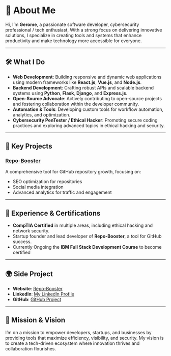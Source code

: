 # 👋 About Me

Hi, I’m **Gerome**, a passionate software developer, cybersecurity professional / tech enthusiast, With a strong focus on delivering innovative solutions, I specialize in creating tools and systems that enhance productivity and make technology more accessible for everyone.

---

## 🛠️ What I Do

- **Web Development**: Building responsive and dynamic web applications using modern frameworks like **React.js**, **Vue.js**, and **Node.js**.
- **Backend Development**: Crafting robust APIs and scalable backend systems using **Python**, **Flask**, **Django**, and **Express.js**.
- **Open-Source Advocate**: Actively contributing to open-source projects and fostering collaboration within the developer community.
- **Automation & Tools**: Developing custom tools for workflow automation, analytics, and optimization.
- **Cybersecurity PenTester / Ethical Hacker**: Promoting secure coding practices and exploring advanced topics in ethical hacking and security.

---

## 🌟 Key Projects

### [Repo-Booster](https://repo-booster.com)
A comprehensive tool for GitHub repository growth, focusing on:
- SEO optimization for repositories
- Social media integration
- Advanced analytics for traffic and engagement

---

## 💼 Experience & Certifications

- **CompTIA Certified** in multiple areas, including ethical hacking and network security.
- Startup founder and lead developer of **Repo-Booster**, a tool for GitHub success.
- Currently Ongoing the **IBM Full Stack Development Course** to become certified

---

## 🌍 Side Project

- **Website**: [Repo-Booster](https://repo-booster.com)
- **LinkedIn**: [My LinkedIn Profile](https://linkedin.com/in/gerome-elassaad)
- **GitHub**: [GitHub Project](https://github.com/repo-booster)
  
---

## 🚀 Mission & Vision

I’m on a mission to empower developers, startups, and businesses by providing tools that maximize efficiency, visibility, and security. My vision is to create a tech-driven ecosystem where innovation thrives and collaboration flourishes.


